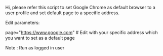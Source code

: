 Hi, please refer this script to set Google Chrome as default browser to a user profile and set default page to a specific address.

Edit parameters:

page="https://www.google.com" # Edit with your specific address which you want to set as a default page

Note : Run as logged in user
